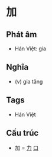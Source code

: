 # 加

## Phát âm
* Hán Việt: gia

## Nghĩa
* (v) gia tăng

## Tags
* Hán Việt

## Cấu trúc
* 加 = [力](力.md) [口](口.md)

<script>window.HANZI_FIELD='加';</script>